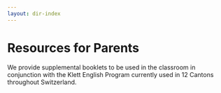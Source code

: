 ```yaml
---
layout: dir-index
---
```


# Resources for Parents

We provide supplemental booklets to be used in the classroom in conjunction with the Klett English Program currently used in 12 Cantons throughout Switzerland.

<!--stackedit_data:
eyJoaXN0b3J5IjpbLTExODA3Njc4OTddfQ==
-->